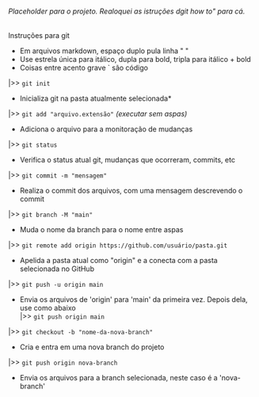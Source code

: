   
###### Placeholder para o projeto. Realoquei as istruções dgit how to" para cá.

Instruções para git
*   Em arquivos markdown, espaço duplo pula linha "  "  
*   Use estrela única para itálico, dupla para bold, tripla para itálico + bold  
*   Coisas entre acento grave ` são código  

|>>  `git init`  
*   Inicializa git na pasta atualmente selecionada*  

|>>  `git add "arquivo.extensão"` *(executar sem aspas)*  
*   Adiciona o arquivo para a monitoração de mudanças  

|>>  `git status`  
*   Verifica o status atual git, mudanças que ocorreram, commits, etc  

|>>  `git commit -m "mensagem"`  
*   Realiza o commit dos arquivos, com uma mensagem descrevendo o commit  

|>>  `git branch -M "main"`  
*   Muda o nome da branch para o nome entre aspas  

|>>  `git remote add origin https://github.com/usuário/pasta.git`  
*   Apelida a pasta atual como "origin" e a conecta com a pasta selecionada no GitHub  

|>>  `git push -u origin main`  
*   Envia os arquivos de 'origin' para 'main' da primeira vez. Depois dela, use como abaixo  
|>>  `git push origin main`  

|>> `git checkout -b "nome-da-nova-branch"`  
*   Cria e entra em uma nova branch do projeto  

|>> `git push origin nova-branch`  
*   Envia os arquivos para a branch selecionada, neste caso é a 'nova-branch'  
